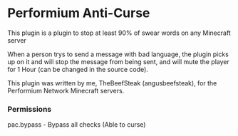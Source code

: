 # Performium Anti-Curse

This plugin is a plugin to stop at least 90% of swear words on any Minecraft server

When a person trys to send a message with bad language, the plugin picks up on it and will stop the message from being sent, and will mute the player for 1 Hour (can be changed in the source code).

This plugin was written by me, TheBeefSteak (angusbeefsteak), for the Performium Network Minecraft servers.


### Permissions

pac.bypass  -  Bypass all checks (Able to curse)
